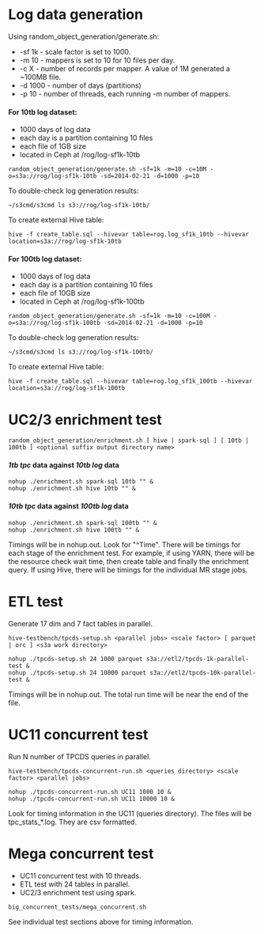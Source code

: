 # Log data generation

Using random_object_generation/generate.sh:
  * -sf 1k - scale factor is set to 1000.
  * -m 10 - mappers is set to 10 for 10 files per day.
  * -c X - number of records per mapper. A value of 1M generated a ~100MB file.
  * -d 1000 - number of days (partitions)
  * -p 10 - number of threads, each running -m number of mappers.

#### For 10tb log dataset:

  * 1000 days of log data  
  * each day is a partition containing 10 files  
  * each file of 1GB size  
  * located in Ceph at /rog/log-sf1k-10tb  

`random_object_generation/generate.sh -sf=1k -m=10 -c=10M -o=s3a://rog/log-sf1k-10tb -sd=2014-02-21 -d=1000 -p=10`

To double-check log generation results:  

`~/s3cmd/s3cmd ls s3://rog/log-sf1k-10tb/`

To create external Hive table:  

`hive -f create_table.sql --hivevar table=rog.log_sf1k_10tb --hivevar location=s3a://rog/log-sf1k-10tb`

#### For 100tb log dataset:

  * 1000 days of log data  
  * each day is a partition containing 10 files  
  * each file of 10GB size  
  * located in Ceph at /rog/log-sf1k-100tb  

`random_object_generation/generate.sh -sf=1k -m=10 -c=100M -o=s3a://rog/log-sf1k-100tb -sd=2014-02-21 -d=1000 -p=10`

To double-check log generation results:  

`~/s3cmd/s3cmd ls s3://rog/log-sf1k-100tb/`

To create external Hive table:  

`hive -f create_table.sql --hivevar table=rog.log_sf1k_100tb --hivevar location=s3a://rog/log-sf1k-100tb`

# UC2/3 enrichment test

`random_object_generation/enrichment.sh [ hive | spark-sql ] [ 10tb | 100tb ] <optional suffix output directory name>`  

#### _1tb tpc_ data against _10tb log_ data

`nohup ./enrichment.sh spark-sql 10tb "" &`  
`nohup ./enrichment.sh hive 10tb "" &`  

#### _10tb tpc_ data against _100tb log_ data

`nohup ./enrichment.sh spark-sql 100tb "" &`  
`nohup ./enrichment.sh hive 100tb "" &`  

Timings will be in nohup.out. Look for "^Time". There will be timings for each stage of the enrichment test. For example, if using YARN, there will be the resource check wait time, then create table and finally the enrichment query. If using Hive, there will be timings for the individual MR stage jobs.

# ETL test

Generate 17 dim and 7 fact tables in parallel.  

`hive-testbench/tpcds-setup.sh <parallel jobs> <scale factor> [ parquet | orc ] <s3a work directory>`  

`nohup ./tpcds-setup.sh 24 1000 parquet s3a://etl2/tpcds-1k-parallel-test &`  
`nohup ./tpcds-setup.sh 24 10000 parquet s3a://etl2/tpcds-10k-parallel-test &`  

Timings will be in nohup.out. The total run time will be near the end of the file.

# UC11 concurrent test

Run N number of TPCDS queries in parallel.  

`hive-testbench/tpcds-concurrent-run.sh <queries directory> <scale factor> <parallel jobs>`  

`nohup ./tpcds-concurrent-run.sh UC11 1000 10 &`  
`nohup ./tpcds-concurrent-run.sh UC11 10000 10 &`  

Look for timing information in the UC11 (queries directory). The files will be tpc\_stats\_\*.log. They are csv formatted.

# Mega concurrent test

* UC11 concurrent test with 10 threads.
* ETL test with 24 tables in parallel.
* UC2/3 enrichment test using spark.

`big_concurrent_tests/mega_concurrent.sh`

See individual test sections above for timing information.

